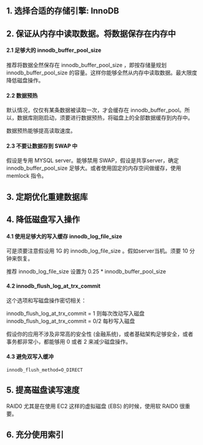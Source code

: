 ## 1. 选择合适的存储引擎: InnoDB

## 2. 保证从内存中读取数据。将数据保存在内存中

#### 2.1 足够大的 innodb\_buffer\_pool\_size

推荐将数据全然保存在 innodb\_buffer\_pool\_size ，即按存储量规划 innodb\_buffer\_pool\_size 的容量。这样你能够全然从内存中读取数据。最大限度降低磁盘操作。

#### 2.2 数据预热

默认情况，仅仅有某条数据被读取一次，才会缓存在 innodb\_buffer\_pool。所以，数据库刚刚启动，须要进行数据预热，将磁盘上的全部数据缓存到内存中。

数据预热能够提高读取速度。

#### 2.3 不要让数据存到 SWAP 中

假设是专用 MYSQL server。能够禁用 SWAP，假设是共享server，确定 innodb\_buffer\_pool\_size 足够大。或者使用固定的内存空间做缓存，使用 memlock 指令。

## 3. 定期优化重建数据库

## 4. 降低磁盘写入操作

#### 4.1 使用足够大的写入缓存 innodb\_log\_file\_size

可是须要注意假设用 1G 的 innodb\_log\_file\_size 。假如server当机。须要 10 分钟来恢复。

推荐 innodb\_log\_file\_size 设置为 0.25 \* innodb\_buffer\_pool\_size

#### 4.2 innodb\_flush\_log\_at\_trx\_commit

这个选项和写磁盘操作密切相关：

innodb\_flush\_log\_at\_trx\_commit = 1 则每次改动写入磁盘  
innodb\_flush\_log\_at\_trx\_commit = 0/2 每秒写入磁盘

假设你的应用不涉及非常高的安全性 \(金融系统\)，或者基础架构足够安全，或者 事务都非常小，都能够用 0 或者 2 来减少磁盘操作。

#### 4.3 避免双写入缓冲

```
innodb_flush_method=O_DIRECT
```

## 5. 提高磁盘读写速度

RAID0 尤其是在使用 EC2 这样的虚拟磁盘 \(EBS\) 的时候，使用软 RAID0 很重要。

## 6. 充分使用索引



